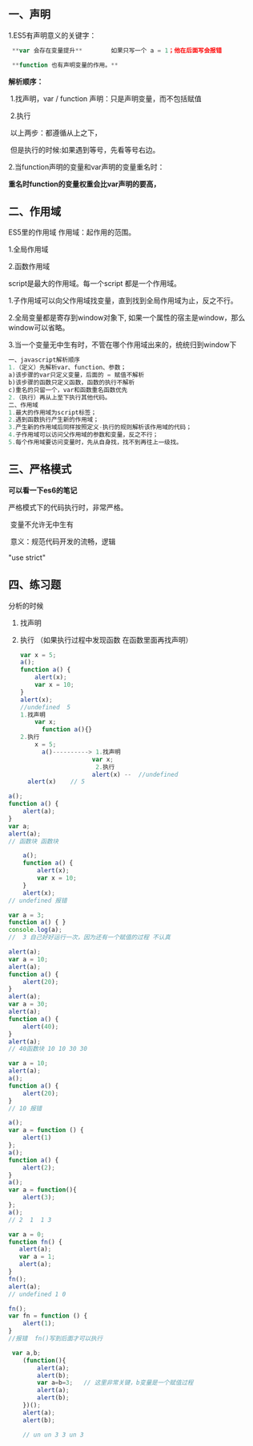 ## 一、声明

1.ES5有声明意义的关键字：

```js
 **var 会存在变量提升**        如果只写一个 a = 1；他在后面写会报错

 **function 也有声明变量的作用。**
```

**解析顺序：**

​    1.找声明，var / function   声明：只是声明变量，而不包括赋值

​     2.执行

​      以上两步：都遵循从上之下，

​      但是执行的时候:如果遇到等号，先看等号右边。

2.当function声明的变量和var声明的变量重名时：

**重名时function的变量权重会比var声明的要高，**

## 二、作用域

ES5里的作用域        作用域：起作用的范围。

1.全局作用域

2.函数作用域

script是最大的作用域。每一个script 都是一个作用域。

1.子作用域可以向父作用域找变量，直到找到全局作用域为止，反之不行。

2.全局变量都是寄存到window对象下, 如果一个属性的宿主是window，那么window可以省略。

3.当一个变量无中生有时，不管在哪个作用域出来的，统统归到window下

```js
一、javascript解析顺序
1.（定义）先解析var、function、参数；
a)该步骤的var只定义变量，后面的 = 赋值不解析
b)该步骤的函数只定义函数，函数的执行不解析
c)重名的只留一个，var和函数重名函数优先
2.（执行）再从上至下执行其他代码。
二、作用域
1.最大的作用域为script标签；
2.遇到函数执行产生新的作用域；
3.产生新的作用域后同样按照定义-执行的规则解析该作用域的代码；
4.子作用域可以访问父作用域的参数和变量，反之不行；
5.每个作用域要访问变量时，先从自身找，找不到再往上一级找。
```

## 三、严格模式

**可以看一下es6的笔记**

严格模式下的代码执行时，非常严格。

​     变量不允许无中生有

​     意义：规范代码开发的流畅，逻辑

"use strict"

## 四、练习题

分析的时候

1. 找声明

2. 执行  （如果执行过程中发现函数 在函数里面再找声明）
   
   ```js
   var x = 5;
   a();
   function a() {
       alert(x);
       var x = 10;
   }
   alert(x);
   //undefined  5
   1.找声明
       var x;
         function a(){}
   2.执行
       x = 5;
         a()----------> 1.找声明
                       var x;
                        2.执行
                       alert(x) --  //undefined 
     alert(x)    // 5
   ```

```js
a();
function a() {
    alert(a);
}
var a;
alert(a);
// 函数块 函数块
```

```js
    a();
    function a() {
        alert(x);
        var x = 10;
    }
    alert(x);
// undefined 报错
```

```js
var a = 3;
function a() { }
console.log(a);
//  3 自己好好运行一次，因为还有一个赋值的过程 不认真
```

```js
alert(a);
var a = 10;
alert(a);
function a() {
    alert(20);
}
alert(a);
var a = 30;
alert(a);
function a() {
    alert(40);
}
alert(a);
// 40函数块 10 10 30 30
```

```js
var a = 10;
alert(a);
a();
function a() {
    alert(20);
}
// 10 报错
```

```js
a();
var a = function () {
    alert(1)
};
a();
function a() {
    alert(2);
}
a();
var a = function(){
    alert(3);
};
a();
// 2  1  1 3 
```

```js
var a = 0;
function fn() {
   alert(a);
   var a = 1;
   alert(a);
}
fn();
alert(a);
// undefined 1 0 
```

```js
fn();
var fn = function () {
    alert(1);
}
//报错  fn()写到后面才可以执行
```

```js
 var a,b;
    (function(){
        alert(a);
        alert(b);
        var a=b=3;   // 这里非常关键，b变量是一个赋值过程
        alert(a);
        alert(b);
    })();
    alert(a);
    alert(b);

    // un un 3 3 un 3
```
